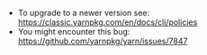 -   To upgrade to a newer version see: https://classic.yarnpkg.com/en/docs/cli/policies
-   You might encounter this bug: https://github.com/yarnpkg/yarn/issues/7847
